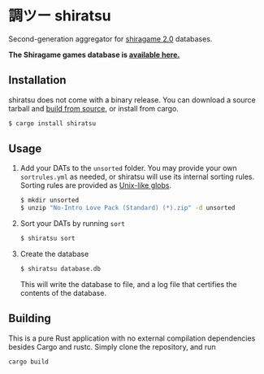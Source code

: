 # 調ツー shiratsu

Second-generation aggregator for [shiragame 2.0](https://github.com/SnowflakePowered/shiragame) databases.

**The Shiragame games database is [available here.](https://github.com/SnowflakePowered/shiragame)**

## Installation
shiratsu does not come with a binary release. You can download a source tarball and [build from source](#Building), or install from cargo.


```bash
$ cargo install shiratsu
```

## Usage

1. Add your DATs to the `unsorted` folder. You may provide your own `sortrules.yml` as needed, or shiratsu will use its internal sorting rules. Sorting rules are provided as [Unix-like globs](https://docs.rs/glob/0.3.0/glob/).
   ```bash
   $ mkdir unsorted
   $ unzip "No-Intro Love Pack (Standard) (*).zip" -d unsorted
   ``` 
2. Sort your DATs by running `sort`
   ```bash
   $ shiratsu sort
   ``` 
3. Create the database
    ```bash
    $ shiratsu database.db
    ```
    This will write the database to file, and a log file that certifies the contents of the database.

## Building

This is a pure Rust application with no external compilation dependencies besides Cargo and rustc. Simply clone the repository, and run

```bash
cargo build
```